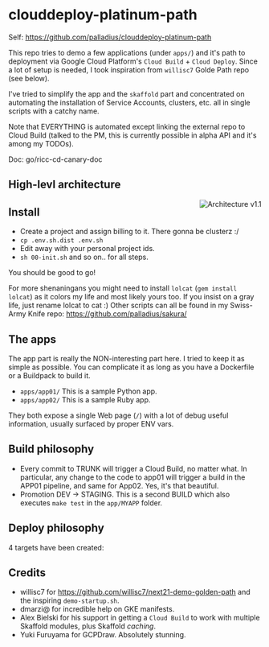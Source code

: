 # clouddeploy-platinum-path

Self: https://github.com/palladius/clouddeploy-platinum-path

This repo tries to demo a few applications (under `apps/`) and it's path to
deployment via Google Cloud Platform's `Cloud Build` + `Cloud Deploy`.
Since a lot of setup is needed, I took inspiration from `willisc7` Golde Path
repo (see below).

I've tried to simplify the app and the `skaffold` part and concentrated on
automating the installation of Service Accounts, clusters, etc. all in
single scripts with a catchy name.

Note that EVERYTHING is automated except linking the external repo to Cloud
Build (talked to the PM, this is currently possible in alpha API and it's
among my TODOs).

Doc: go/ricc-cd-canary-doc

## High-levl architecture

<img src="https://github.com/palladius/clouddeploy-platinum-path/raw/master/doc/Ricc Canary deployment 2022.png" alt="Architecture v1.1" align='right' />


## Install

* Create a project and assign billing to it. There gonna be clusterz :/
* `cp .env.sh.dist .env.sh`
* Edit away with your personal project ids.
* `sh 00-init.sh` and so on.. for all steps.

You should be good to go!

For more shenaningans you might need to install `lolcat` (`gem install lolcat`) as
it colors my life and most likely yours too. If you insist on a gray life, just
rename lolcat to cat :) Other scripts can all be found in my Swiss-Army Knife repo: 
https://github.com/palladius/sakura/

## The apps

The app part is really the NON-interesting part here. I tried to keep it as simple as
possible. You can complicate it as long as you have a Dockerfile or a Buildpack
to build it.

* `apps/app01/` This is a sample Python app. 
* `apps/app02/` This is a sample Ruby app. 

They both expose a single Web page (`/`) with a lot of debug useful information, usually 
surfaced by proper ENV vars.

## Build philosophy

* Every commit to TRUNK will trigger a Cloud Build, no matter what. In particular, any
change to the code to app01 will trigger a build in the APP01 pipeline, and same for App02.
Yes, it's that beautiful.
* Promotion DEV -> STAGING. This is a second BUILD which also executes `make test` in the 
`app/MYAPP` folder.

## Deploy philosophy

4 targets have been created:

## Credits

* willisc7 for https://github.com/willisc7/next21-demo-golden-path and the
   inspiring `demo-startup.sh`.
* dmarzi@ for incredible help on GKE manifests.
* Alex Bielski for his support in getting a `Cloud Build` to work with multiple
  Skaffold modules, plus Skaffold *caching*.
* Yuki Furuyama for GCPDraw. Absolutely stunning.
